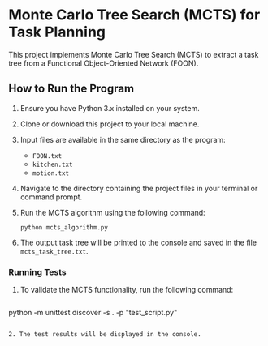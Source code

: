
# Monte Carlo Tree Search (MCTS) for Task Planning

This project implements Monte Carlo Tree Search (MCTS) to extract a task tree from a Functional Object-Oriented Network (FOON).

## How to Run the Program

1. Ensure you have Python 3.x installed on your system.

2. Clone or download this project to your local machine.

3. Input files are available in the same directory as the program:
   - `FOON.txt`
   - `kitchen.txt`
   - `motion.txt`

4. Navigate to the directory containing the project files in your terminal or command prompt.

5. Run the MCTS algorithm using the following command:
   ```
   python mcts_algorithm.py
   ```

6. The output task tree will be printed to the console and saved in the file `mcts_task_tree.txt`.

### Running Tests

1. To validate the MCTS functionality, run the following command:
   ```
python -m unittest discover -s . -p "test_script.py"
   ```

2. The test results will be displayed in the console.
